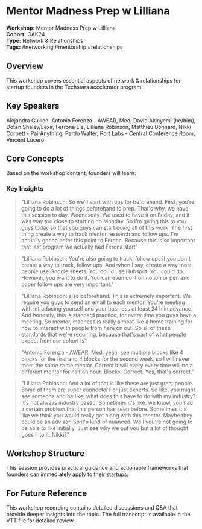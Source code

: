 # Mentor Madness Prep w  Lilliana

**Workshop:** Mentor Madness Prep w  Lilliana  
**Cohort:** OAK24  
**Type:** Network & Relationships  
**Tags:** #networking #mentorship #relationships

## Overview

This workshop covers essential aspects of network & relationships for startup founders in the Techstars accelerator program.

## Key Speakers

Alejandra Guillen, Antonio Forenza - AWEAR, Med, David Akinyemi (he/him), Dotan Shalev/Lexir, Ferrona Lie, Lilliana Robinson, Matthieu Bonnard, Nikki Corbett - PairAnything, Pardo Walter, Port Labs - Central Conference Room, Vincent Lucero

## Core Concepts

Based on the workshop content, founders will learn:


### Key Insights

> "Lilliana Robinson: So we'll start with tips for beforehand. First, you're going to do a lot of things beforehand to prep. That's why, we have this session to day. Wednesday. We used to have it on Friday, and it was way too close to starting on Monday. So I'm giving this to you guys today so that you guys can start doing all of this work. The first thing create a way to track mentor research and follow ups. I'm actually gonna defer this point to Ferona. Because this is so important that last program we actually had Ferona start"

> "Lilliana Robinson: You're also going to track, follow ups if you don't create a way to track, follow ups. And when I say, create a way most people use Google sheets. You could use Hubspot. You could do. However, you want to do it. You can even do it on notion or pen and paper follow ups are very important."

> "Lilliana Robinson: also beforehand. This is extremely important. We require you guys to send an email to each mentor. You're meeting with introducing yourself and your business at least 24 h in advance. And honestly, this is standard practice, for every time you guys have a meeting. So mentor, madness is really almost like a home training for how to interact with people from here on out. So all of these standards that we're requiring, because that's part of what people expect from our cohort is"

> "Antonio Forenza - AWEAR, Med: yeah, see multiple blocks like 4 blocks for the first and 4 blocks for the second week, so I will never meet the same same mentor. Correct it will every every time will be a different mentor for half an hour. Blocks. Correct. Yes, that's correct."

> "Lilliana Robinson: And a lot of that is like these are just great people. Some of them are super connectors or just experts. So like, you might see someone and be like, what does this have to do with my industry? It's not always industry based. Sometimes it's like, we know, you had a certain problem that this person has seen before. Sometimes it's like we think you would really get along with this mentor. Maybe they could be an advisor. So it's kind of nuanced. We I you're not going to be able to like initially. Just see why we put you but a lot of thought goes into it. Nikki?"


## Workshop Structure

This session provides practical guidance and actionable frameworks that founders can immediately apply to their startups.

## For Future Reference

This workshop recording contains detailed discussions and Q&A that provide deeper insights into the topic. The full transcript is available in the VTT file for detailed review.
